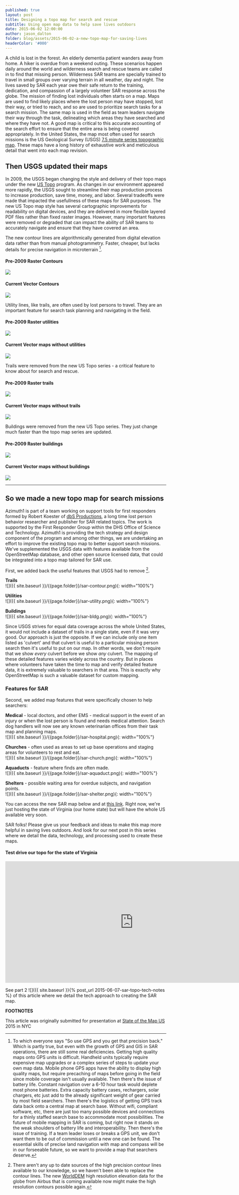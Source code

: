 ```yaml
---
published: true
layout: post
title: Designing a topo map for search and rescue
subtitle: Using open map data to help save lives outdoors
date: 2015-06-02 12:00:00
author: jason_dalton
folder: blog/assets/2015-06-02-a-new-topo-map-for-saving-lives
headerColor: '#000'
---
```

 
A child is lost in the forest.  An elderly dementia patient wanders away from home.  A hiker is overdue from a weekend outing.  These scenarios happen daily around the world and wilderness search and rescue teams are called in to find<!--more--> that missing person.  Wilderness SAR teams are specially trained to travel in small groups over varying terrain in all weather, day and night. The lives saved by SAR each year owe their safe return to the training, dedication, and compassion of a largely volunteer SAR response across the globe.  The mission of finding lost individuals often starts on a map.  Maps are used to find likely places where the lost person may have stopped, lost their way, or tried to reach, and so are used to prioritize search tasks for a search mission.  The same map is used in the field as team leaders navigate their way through the task, delineating which areas they have searched and where they have not.  A good map is critical to this accurate accounting of the search effort to ensure that the entire area is being covered appropriately. In the United States, the map most often used for search missions is the US Geological Survey (USGS) <a href="http://en.wikipedia.org/wiki/Quadrangle_%28geography%29" target="_blank">7.5 minute series topographic map</a>.  These maps have a long history of exhaustive work and meticulous detail that went into each map revision.    

## Then USGS updated their maps

In 2009, the USGS began changing the style and delivery of their topo maps under the new <a href="http://nationalmap.gov/ustopo/" target="_blank">US Topo</a> program.  As changes in our environment appeared more rapidly, the USGS sought to streamline their map production process to increase production, save time, money, and labor. Several tradeoffs were made that impacted the usefullness of these maps for SAR purposes. The new US Topo map style has several cartographic improvements for readability on digital devices, and they are delivered in more flexible layered PDF files rather than fixed raster images.  However, many important features were removed or degraded that can impact the ability of SAR teams to accurately navigate and ensure that they have covered an area.

The new contour lines are algorithmically generated from digital elevation data rather than from manual photogrammetry.  Faster, cheaper, but lacks details for precise navigation in microterrain [^1].




<html>
<div class="row row-centered mar2">
<div class="col-xs-6 col-centered pad0"><h4 class="text-center">Pre-2009 Raster Contours</h4><img class="img-responsive" src="{{ site.baseurl }}/{{page.folder}}/USGS_old1.png"></div>
<div class="col-xs-6 col-centered pad0"><h4 class="text-center">Current Vector Contours</h4><img class="img-responsive" src="{{ site.baseurl }}/{{page.folder}}/USGS_new1.png"></div>
</div>
</html>




Utility lines, like trails, are often used by lost persons to travel.  They are an important feature for search task planning and navigating in the field.


<html>
<div class="row row-centered mar2">
<div class="col-xs-6 col-centered pad0"><h4 class="text-center">Pre-2009 Raster utilities</h4><img class="img-responsive" src="{{ site.baseurl }}/{{page.folder}}/USGS_old2.png"></div>
<div class="col-xs-6 col-centered pad0"><h4 class="text-center">Current Vector maps without utilities</h4><img class="img-responsive" src="{{ site.baseurl }}/{{page.folder}}/USGS_new2.png"></div>
</div>
</html>

   

Trails were removed from the new US Topo series - a critical feature to know about for search and rescue.


<html>
<div class="row row-centered mar2">
<div class="col-xs-6 col-centered pad0"><h4 class="text-center">Pre-2009 Raster trails</h4><img class="img-responsive" src="{{ site.baseurl }}/{{page.folder}}/USGS_old3.png"></div>
<div class="col-xs-6 col-centered pad0"><h4 class="text-center">Current Vector maps without trails</h4><img class="img-responsive" src="{{ site.baseurl }}/{{page.folder}}/USGS_new3.png"></div>
</div>
</html>


Buildings were removed from the new US Topo series.  They just change much faster than the topo map series are updated.



<html>
<div class="row row-centered mar2">
<div class="col-xs-6 col-centered pad0"><h4 class="text-center">Pre-2009 Raster buildings</h4><img class="img-responsive" src="{{ site.baseurl }}/{{page.folder}}/usgs-bldg-old.png"></div>
<div class="col-xs-6 col-centered pad0"><h4 class="text-center">Current Vector maps without  buildings</h4><img class="img-responsive" src="{{ site.baseurl }}/{{page.folder}}/usgs-bldg-new.png"></div>
</div>
</html>


---

## So we made a new topo map for search missions
Azimuth1 is part of a team working on support tools for first responders formed by Robert Koester of <a href="http://dbs-sar.com/" target="_blank">dbS Productions</a>, a long time lost person behavior researcher and publisher for SAR related topics. The work is supported by the First Responder Group within the DHS Office of Science and Technology. Azimuth1 is providing the tech strategy and design component of the program and among other things, we are undertaking an effort to improve the existing topo map to better support search missions.  We've supplemented the USGS data with features available from the OpenStreetMap database, and other open source licensed data, that could be integrated into a topo map tailored for SAR use.

First, we added back the useful features that USGS had to remove [^2].  

**Trails**  
![]({{ site.baseurl }}/{{page.folder}}/sar-contour.png){: width="100%"}

**Utilities**  
![]({{ site.baseurl }}/{{page.folder}}/sar-utility.png){: width="100%"}

**Buildings**  
![]({{ site.baseurl }}/{{page.folder}}/sar-bldg.png){: width="100%"}

Since USGS strives for equal data coverage across the whole United States, it would not include a dataset of trails in a single state, even if it was very good. Our approach is just the opposite. If we can include only one item listed as 'culvert' and that culvert is useful to a particular missing person search then it's useful to put on our map.  In other words, we don't require that we show _every_ culvert before we show _any_ culvert.  The mapping of these detailed features varies widely across the country. But in places where volunteers have taken the time to map and verify detailed feature data, it is extremely valuable to searchers in that area.  This is exactly why OpenStreetMap is such a valuable dataset for custom mapping.

### Features for SAR
Second, we added map features that were specifically chosen to help searchers:

**Medical** - local doctors, and other EMS - medical support in the event of an injury or when the lost person is found and needs medical attention.  Search dog handlers will now see any known veterinarian offices from their task map and planning maps.  
![]({{ site.baseurl }}/{{page.folder}}/sar-hospital.png){: width="100%"}

**Churches** - often used as areas to set up base operations and staging areas for volunteers to rest and eat.   
![]({{ site.baseurl }}/{{page.folder}}/sar-church.png){: width="100%"}

**Aquaducts** - feature where finds are often made.   
![]({{ site.baseurl }}/{{page.folder}}/sar-aquaduct.png){: width="100%"}

**Shelters** - possible waiting area for overdue subjects, and navigation points.   
![]({{ site.baseurl }}/{{page.folder}}/sar-shelter.png){: width="100%"}



You can access the new SAR map below and at <a href="http://sandlot.azimuth1.net/FIND/" target="_blank">this link</a>. Right now, we're just hosting the state of Virginia (our home state) but will have the whole US available very soon.

SAR folks! Please give us your feedback and ideas to make this map more helpful in saving lives outdoors.   And look for our next post in this series where we detail the data, technology, and processing used to create these maps.

#### Test drive our topo for the state of Virginia
<iframe class='mapembed' width="800" height="380" src="http://sandlot.azimuth1.net/FIND/" frameborder="0" allowfullscreen></iframe>

See part 2 ![]({{ site.baseurl }}{% post_url 2015-06-07-sar-topo-tech-notes %} of this article where we detail the tech approach to creating the SAR map.

**FOOTNOTES**

<span class="small em">This article was originally submitted for presentation at <a href="http://stateofthemap.us/" target="_blank">State of the Map US</a> 2015 in NYC
</span>

[^1]: To which everyone says "So use GPS and you get that precision back."  Which is partly true, but even with the growth of GPS and GIS in SAR operations, there are still some real deficiencies.  Getting high quality maps onto GPS units is difficult.  Handheld units typically require expensive map upgrades or a complex series of steps to update your own map data.  Mobile phone GPS apps have the ability to display high quality maps, but require precaching of maps before going in the field since mobile coverage isn't usually available.  Then there's the issue of battery life.  Constant navigation over a 6-10 hour task would deplete most phone batteries.  Extra capacity battery cases, rechargers, solar chargers, etc just add to the already significant weight of gear carried by most field searchers.   Then there's the logistics of getting GPS track data back onto a central map at search base.  Without wifi, compliant software, etc, there are just too many possible devices and connections for a thinly staffed search base to accommodate most possibilities.  The future of mobile mapping in SAR is coming, but right now it stands on the weak shoulders of battery life and interoperability.  Then there's the issue of training.  If a team leader loses or breaks a GPS unit, we don't want them to be out of commission until a new one can be found.  The essential skills of precise land navigation with map and compass will be in our forseeable future, so we want to provide a map that searchers deserve.

[^2]: There aren't any up to date sources of the high precision contour lines available to our knowledge, so we haven't been able to replace the contour lines.  The new <a href="http://www.geo-airbusds.com/worlddem/" target="_blank">WorldDEM</a> high resolution elevation data for the globe from Airbus that is coming available now might make the high resolution contours possible again.

